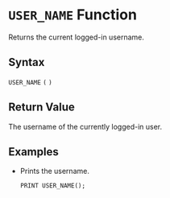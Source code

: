 # `USER_NAME` Function

Returns the current logged-in username.

## Syntax

`USER_NAME` `(` `)`

## Return Value

The username of the currently logged-in user.

## Examples

- Prints the username.

    ```
    PRINT USER_NAME();
    ```
